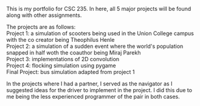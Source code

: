This is my portfolio for CSC 235. In here, all 5 major projects will be found along with other assignments.

The projects are as follows:<br />
Project 1: a simulation of scooters being used in the Union College campus with the co creator being Theophilus Henle<br />
Project 2: a simulation of a sudden event where the world's population snapped in half woth the coauthor being Miraj Parekh<br/>
Project 3: implementations of 2D convolution<br />
Project 4: flocking simulation using pygame<br />
Final Project: bus simulation adapted from project 1

In the projects where I had a partner, I served as the navigator as I suggested ideas for the driver to implement in the project. I did this due to me being the less experienced programmer of the pair in both cases.
